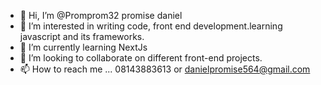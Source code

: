 - 👋 Hi, I’m @Promprom32 promise daniel
- 👀 I’m interested in writing code, front end development.learning javascript and its frameworks.
- 🌱 I’m currently learning NextJs
- 💞️ I’m looking to collaborate on different front-end projects.
- 📫 How to reach me ... 08143883613 or danielpromise564@gmail.com

<!---
Promprom32/Promprom32 is a repository that shows and displays all the tasks and jobs i have done learning web development.
You can click the Preview link to take a look at your changes.
--->
